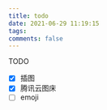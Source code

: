 ```yaml
---
title: todo
date: 2021-06-29 11:19:15
tags:
comments: false
---
```


TODO
- [x] 插图
- [x] 腾讯云图床
- [ ] emoji
